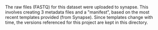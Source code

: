 The raw files (FASTQ) for this dataset were uploaded to synapse. This involves creating 3 metadata files and a "manifest", based on the most recent templates provided (from Synapse). Since templates change with time, the versions referenced for this project are kept in this directory.
